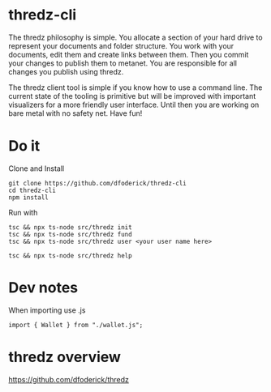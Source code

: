 # thredz-cli
The thredz philosophy is simple. You allocate a section of your hard drive to represent your documents and folder structure. You work with your documents, edit them and create links between them. Then you commit your changes to publish them to metanet. You are responsible for all changes you publish using thredz.

The thredz client tool is simple if you know how to use a command line. The current state of the tooling is primitive but will be improved with important visualizers for a more friendly user interface. Until then you are working on bare metal with no safety net. Have fun!

# Do it
Clone and Install
```
git clone https://github.com/dfoderick/thredz-cli
cd thredz-cli
npm install
```

Run with 
```
tsc && npx ts-node src/thredz init
tsc && npx ts-node src/thredz fund
tsc && npx ts-node src/thredz user <your user name here>
```
```
tsc && npx ts-node src/thredz help
```

# Dev notes
When importing use .js
```
import { Wallet } from "./wallet.js";
```

# thredz overview
https://github.com/dfoderick/thredz

